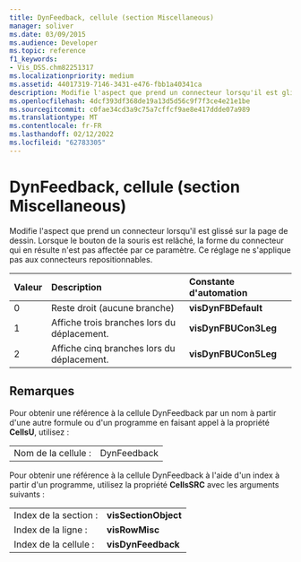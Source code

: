 ```yaml
---
title: DynFeedback, cellule (section Miscellaneous)
manager: soliver
ms.date: 03/09/2015
ms.audience: Developer
ms.topic: reference
f1_keywords:
- Vis_DSS.chm82251317
ms.localizationpriority: medium
ms.assetid: 44017319-7146-3431-e476-fbb1a40341ca
description: Modifie l'aspect que prend un connecteur lorsqu'il est glissé sur la page de dessin. Lorsque le bouton de la souris est relâché, la forme du connecteur qui en résulte n'est pas affectée par ce paramètre. Ce réglage ne s'applique pas aux connecteurs repositionnables.
ms.openlocfilehash: 4dcf393df368de19a13d5d56c9f7f3ce4e21e1be
ms.sourcegitcommit: c0fae34cd3a9c75a7cffcf9ae8e417ddde07a989
ms.translationtype: MT
ms.contentlocale: fr-FR
ms.lasthandoff: 02/12/2022
ms.locfileid: "62783305"
---
```

# <a name="dynfeedback-cell-miscellaneous-section"></a>DynFeedback, cellule (section Miscellaneous)

Modifie l'aspect que prend un connecteur lorsqu'il est glissé sur la page de dessin. Lorsque le bouton de la souris est relâché, la forme du connecteur qui en résulte n'est pas affectée par ce paramètre. Ce réglage ne s'applique pas aux connecteurs repositionnables.
  
|**Valeur**|**Description**|**Constante d'automation**|
|:-----|:-----|:-----|
| 0  <br/> | Reste droit (aucune branche) |**visDynFBDefault** <br/> |
| 1  <br/> | Affiche trois branches lors du déplacement. |**visDynFBUCon3Leg** <br/> |
| 2  <br/> | Affiche cinq branches lors du déplacement. |**visDynFBUCon5Leg** <br/> |
   
## <a name="remarks"></a>Remarques

Pour obtenir une référence à la cellule DynFeedback par un nom à partir d'une autre formule ou d'un programme en faisant appel à la propriété **CellsU**, utilisez : 
  
|||
|:-----|:-----|
| Nom de la cellule :  <br/> | DynFeedback  <br/> |
   
Pour obtenir une référence à la cellule DynFeedback à l'aide d'un index à partir d'un programme, utilisez la propriété **CellsSRC** avec les arguments suivants : 
  
|||
|:-----|:-----|
| Index de la section :  <br/> |**visSectionObject** <br/> |
| Index de la ligne :  <br/> |**visRowMisc** <br/> |
| Index de la cellule :  <br/> |**visDynFeedback** <br/> |
   

